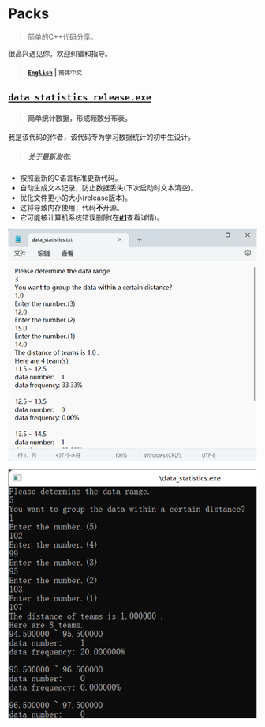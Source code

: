 # Packs
>简单的C++代码分享。

很高兴遇见你，欢迎纠错和指导。
>#### [`English`](https://github.com/HallMaxwell/Packs/blob/main/README.md) | `简体中文`


## [`data_statistics_release.exe`](https://github.com/HallMaxwell/Packs/releases/tag/v1.5)
>#### 简单统计数据，形成频数分布表。

我是该代码的作者，该代码专为学习数据统计的初中生设计。
>##### 关于最新发布:
- 按照最新的C语言标准更新代码。
- 自动生成文本记录，防止数据丢失(下次启动时文本清空)。
- 优化文件更小的大小(release版本)。
- 这将导致内存使用，代码**不**开源。
- 它可能被计算机系统错误删除(在[**#1**](https://github.com/HallMaxwell/Packs/issues/1)查看详情)。

![文本](https://github.com/HallMaxwell/Packs/blob/main/images/data_statistics2.png)

![运行](https://github.com/HallMaxwell/Packs/blob/main/images/data_statistics1.png)
